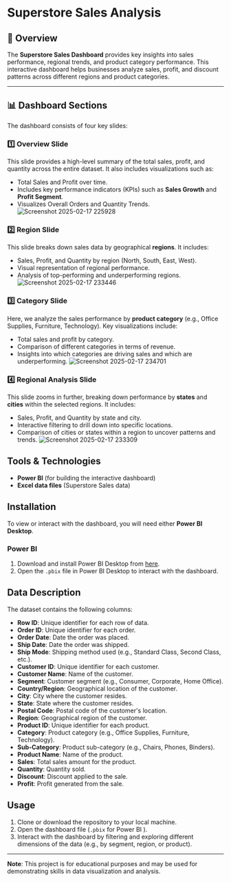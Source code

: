 # Superstore Sales Analysis

## 📌 Overview  
The **Superstore Sales Dashboard** provides key insights into sales performance, regional trends, and product category performance. This interactive dashboard helps businesses analyze sales, profit, and discount patterns across different regions and product categories.

---

## 📊 Dashboard Sections  

The dashboard consists of four key slides:  

### **1️⃣ Overview Slide**  
This slide provides a high-level summary of the total sales, profit, and quantity across the entire dataset. It also includes visualizations such as:
- Total Sales and Profit over time.  
- Includes key performance indicators (KPIs) such as **Sales Growth** and **Profit Segment**.  
- Visualizes Overall Orders and Quantity Trends.
![Screenshot 2025-02-17 225928](https://github.com/user-attachments/assets/f72e716c-adc3-492a-9e66-31695bbe391b)

### **2️⃣ Region Slide**  
This slide breaks down sales data by geographical **regions**. It includes:
- Sales, Profit, and Quantity by region (North, South, East, West).
- Visual representation of regional performance.
- Analysis of top-performing and underperforming regions.
![Screenshot 2025-02-17 233446](https://github.com/user-attachments/assets/540fab5d-6924-4db7-b2d2-3f7b7a91d6c8)

### **3️⃣ Category Slide**   
Here, we analyze the sales performance by **product category** (e.g., Office Supplies, Furniture, Technology). Key visualizations include:
- Total sales and profit by category.
- Comparison of different categories in terms of revenue.
- Insights into which categories are driving sales and which are underperforming.
![Screenshot 2025-02-17 234701](https://github.com/user-attachments/assets/513193ae-08b6-4479-b5b1-8a47759c8409)

### **4️⃣ Regional Analysis Slide**  
This slide zooms in further, breaking down performance by **states** and **cities** within the selected regions. It includes:
- Sales, Profit, and Quantity by state and city.
- Interactive filtering to drill down into specific locations.
- Comparison of cities or states within a region to uncover patterns and trends.
![Screenshot 2025-02-17 233309](https://github.com/user-attachments/assets/c5fb7ade-1725-4546-be69-11246e8df3bc)


## Tools & Technologies
- **Power BI**  (for building the interactive dashboard)
- **Excel data files** (Superstore Sales data)

## Installation
To view or interact with the dashboard, you will need either **Power BI Desktop**.

### Power BI
1. Download and install Power BI Desktop from [here](https://powerbi.microsoft.com/desktop/).
2. Open the `.pbix` file in Power BI Desktop to interact with the dashboard.


## Data Description
The dataset contains the following columns:
- **Row ID**: Unique identifier for each row of data.
- **Order ID**: Unique identifier for each order.
- **Order Date**: Date the order was placed.
- **Ship Date**: Date the order was shipped.
- **Ship Mode**: Shipping method used (e.g., Standard Class, Second Class, etc.).
- **Customer ID**: Unique identifier for each customer.
- **Customer Name**: Name of the customer.
- **Segment**: Customer segment (e.g., Consumer, Corporate, Home Office).
- **Country/Region**: Geographical location of the customer.
- **City**: City where the customer resides.
- **State**: State where the customer resides.
- **Postal Code**: Postal code of the customer's location.
- **Region**: Geographical region of the customer.
- **Product ID**: Unique identifier for each product.
- **Category**: Product category (e.g., Office Supplies, Furniture, Technology).
- **Sub-Category**: Product sub-category (e.g., Chairs, Phones, Binders).
- **Product Name**: Name of the product.
- **Sales**: Total sales amount for the product.
- **Quantity**: Quantity sold.
- **Discount**: Discount applied to the sale.
- **Profit**: Profit generated from the sale.

## Usage
1. Clone or download the repository to your local machine.
2. Open the dashboard file (`.pbix` for Power BI ).
3. Interact with the dashboard by filtering and exploring different dimensions of the data (e.g., by segment, region, or product).


---

**Note**: This project is for educational purposes and may be used for demonstrating skills in data visualization and analysis.


